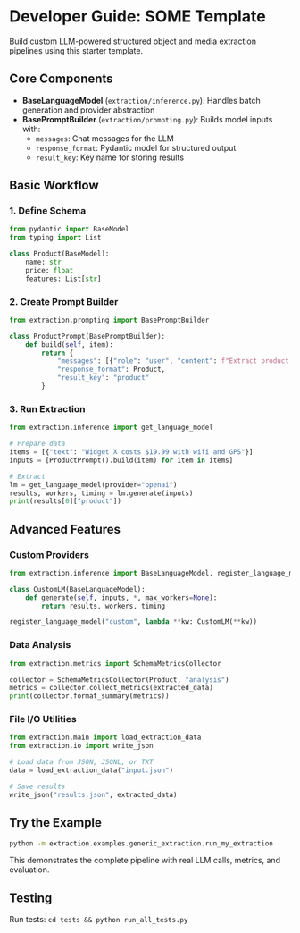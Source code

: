 # Developer Guide: SOME Template

Build custom LLM-powered structured object and media extraction pipelines using this starter template.

## Core Components

- **BaseLanguageModel** (`extraction/inference.py`): Handles batch generation and provider abstraction
- **BasePromptBuilder** (`extraction/prompting.py`): Builds model inputs with:
  - `messages`: Chat messages for the LLM
  - `response_format`: Pydantic model for structured output
  - `result_key`: Key name for storing results

## Basic Workflow

### 1. Define Schema

```python
from pydantic import BaseModel
from typing import List

class Product(BaseModel):
    name: str
    price: float
    features: List[str]
```

### 2. Create Prompt Builder

```python
from extraction.prompting import BasePromptBuilder

class ProductPrompt(BasePromptBuilder):
    def build(self, item):
        return {
            "messages": [{"role": "user", "content": f"Extract product info: {item['text']}"}],
            "response_format": Product,
            "result_key": "product"
        }
```

### 3. Run Extraction

```python
from extraction.inference import get_language_model

# Prepare data
items = [{"text": "Widget X costs $19.99 with wifi and GPS"}]
inputs = [ProductPrompt().build(item) for item in items]

# Extract
lm = get_language_model(provider="openai")
results, workers, timing = lm.generate(inputs)
print(results[0]["product"])
```

## Advanced Features

### Custom Providers
```python
from extraction.inference import BaseLanguageModel, register_language_model

class CustomLM(BaseLanguageModel):
    def generate(self, inputs, *, max_workers=None):
        return results, workers, timing

register_language_model("custom", lambda **kw: CustomLM(**kw))
```

### Data Analysis
```python
from extraction.metrics import SchemaMetricsCollector

collector = SchemaMetricsCollector(Product, "analysis")
metrics = collector.collect_metrics(extracted_data)
print(collector.format_summary(metrics))
```

### File I/O Utilities
```python
from extraction.main import load_extraction_data
from extraction.io import write_json

# Load data from JSON, JSONL, or TXT
data = load_extraction_data("input.json")

# Save results
write_json("results.json", extracted_data)
```

## Try the Example

```bash
python -m extraction.examples.generic_extraction.run_my_extraction
```

This demonstrates the complete pipeline with real LLM calls, metrics, and evaluation.

## Testing

Run tests: `cd tests && python run_all_tests.py`
